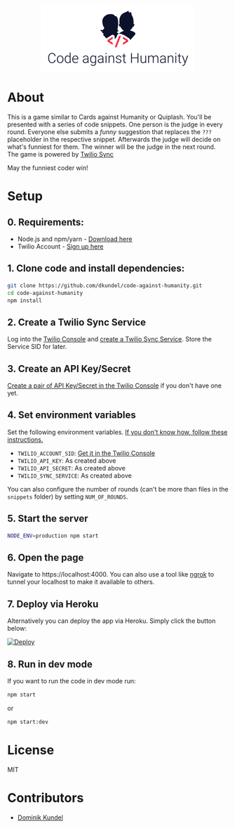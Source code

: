 <p align="center">
  <img src="public/cah-logo.png" width="350">
</p>

# About

This is a game similar to Cards against Humanity or Quiplash. You'll be presented with a series of code snippets. One person is the judge in every round. Everyone else submits a *funny* suggestion that replaces the `???` placeholder in the respective snippet. Afterwards the judge will decide on what's funniest for them. The winner will be the judge in the next round. The game is powered by [Twilio Sync](https://www.twilio.com/sync)

May the funniest coder win!

# Setup

## 0. Requirements:
- Node.js and npm/yarn - [Download here](https://nodejs.org)
- Twilio Account - [Sign up here](https://www.twilio.com/try-twilio)

## 1. Clone code and install dependencies:

```bash
git clone https://github.com/dkundel/code-against-humanity.git
cd code-against-humanity
npm install
```

## 2. Create a Twilio Sync Service

Log into the [Twilio Console](https://www.twilio.com/console) and [create a Twilio Sync Service](https://www.twilio.com/console/sync/services). Store the Service SID for later.

## 3. Create an API Key/Secret

[Create a pair of API Key/Secret in the Twilio Console](https://www.twilio.com/console/runtime/api-keys) if you don't have one yet.

## 4. Set environment variables

Set the following environment variables. [If you don't know how, follow these instructions.](https://www.twilio.com/blog/2017/01/how-to-set-environment-variables.html)
- `TWILIO_ACCOUNT_SID`: [Get it in the Twilio Console](https://www.twilio.com/console)
- `TWILIO_API_KEY`: As created above
- `TWILIO_API_SECRET`: As created above
- `TWILIO_SYNC_SERVICE`: As created above

You can also configure the number of rounds (can't be more than files in the `snippets` folder) by setting `NUM_OF_ROUNDS`.

## 5. Start the server

```bash
NODE_ENV=production npm start
```

## 6. Open the page

Navigate to https://localhost:4000. You can also use a tool like [ngrok](https://ngrok.com) to tunnel your localhost to make it available to others.

## 7. Deploy via Heroku

Alternatively you can deploy the app via Heroku. Simply click the button below:

[![Deploy](https://www.herokucdn.com/deploy/button.svg)](https://heroku.com/deploy)

## 8. Run in dev mode

If you want to run the code in dev mode run:

```bash
npm start
```

or 

```bash
npm start:dev
```

# License

MIT

# Contributors

- [Dominik Kundel](https://twitter.com/dkundel)
